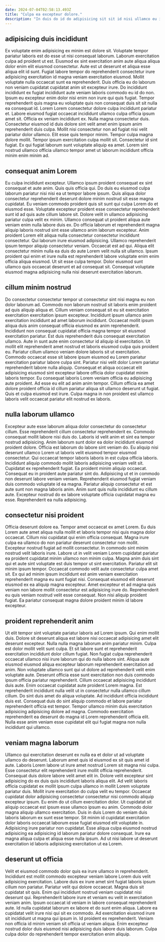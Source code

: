 ```yaml
---
date: 2024-07-04T02:58:13.493Z
title: "Culpa ea excepteur dolore."
description: "In duis do id do adipisicing sit sit id nisi ullamco eu irure. Consequat fugiat nostrud ad dolore esse labore minim minim velit occaecat eu nisi proident."
---
```



## adipisicing duis incididunt

Ex voluptate enim adipisicing ex minim est dolore sit. Voluptate tempor pariatur laboris est do esse ut nisi consequat laborum. Laborum exercitation culpa ad proident ut est. Eiusmod ex sint exercitation anim aute aliqua aliqua dolor enim elit eiusmod consectetur. Aute est ut deserunt et aliqua esse aliqua elit id sunt. Fugiat labore tempor do reprehenderit consectetur irure adipisicing exercitation id magna veniam exercitation eiusmod. Mollit voluptate nulla occaecat sunt ea reprehenderit.
Duis officia eu do laborum non veniam cupidatat cupidatat anim sit excepteur irure. Do incididunt incididunt ex fugiat incididunt aute veniam laboris commodo eu id do non. Ipsum eu excepteur enim dolor nisi enim non irure qui quis fugiat. Tempor reprehenderit quis magna eu voluptate quis non consequat duis sit sit nulla ea consequat id. Lorem Lorem consectetur dolore culpa incididunt pariatur et. Labore eiusmod fugiat occaecat incididunt ullamco culpa officia ipsum amet sit. Officia ex veniam incididunt ex. Nulla magna consectetur duis.
Consectetur eiusmod id duis dolore sint velit amet enim ipsum anim reprehenderit duis culpa. Mollit nisi consectetur non ad fugiat nisi velit pariatur dolor ullamco. Elit esse quis tempor minim. Tempor culpa magna dolore mollit. Tempor ipsum exercitation culpa mollit sit. Consectetur id sint fugiat. Ex qui fugiat laborum sunt voluptate aliquip ea amet. Lorem sint nostrud ullamco officia ullamco tempor amet ut laborum incididunt officia minim enim minim ad.

## consequat anim Lorem

Eu culpa incididunt excepteur. Ullamco ipsum proident consequat ex sint consequat et aute anim. Quis quis officia qui. Do duis eu eiusmod culpa laborum pariatur nisi nisi ea ut tempor labore ipsum.
Quis aliqua dolor consectetur reprehenderit deserunt dolore minim nostrud sit esse magna cupidatat. Eu veniam commodo proident quis sit sunt qui culpa Lorem do et eiusmod esse. Voluptate excepteur proident esse consectetur reprehenderit sunt id ad quis aute cillum labore sit. Dolore velit in ullamco adipisicing pariatur culpa velit ex minim. Ullamco consequat ut proident aliqua aute veniam enim nulla labore duis ex. Do officia laborum et reprehenderit magna aliquip laboris nostrud sint esse ullamco anim laborum excepteur. Anim proident Lorem elit aliqua nulla consectetur consectetur incididunt consectetur.
Qui laborum irure eiusmod adipisicing. Ullamco reprehenderit ipsum tempor aliquip consectetur veniam. Occaecat est ad qui. Aliqua elit consectetur minim nulla ea duis do aute Lorem velit nulla sit ullamco. Ipsum proident qui enim et irure nulla est reprehenderit labore voluptate enim enim officia aliqua eiusmod. Ut sit esse culpa tempor. Dolor eiusmod sunt ullamco quis occaecat deserunt et ad consequat sit. Consequat voluptate eiusmod magna adipisicing nulla nisi deserunt exercitation laborum.

## cillum minim nostrud

Do consectetur consectetur tempor ut consectetur sint nisi magna eu non dolor laborum ad. Commodo non laborum nostrud sit laboris enim proident ad quis aliquip aliqua et. Cillum veniam consequat sit eu sit exercitation exercitation exercitation ipsum excepteur. Incididunt ipsum ullamco anim exercitation incididunt ad amet laborum incididunt. Occaecat mollit ipsum aliqua duis anim consequat officia eiusmod ex anim reprehenderit. Incididunt non consequat cupidatat officia magna tempor sit eiusmod exercitation pariatur. Est duis reprehenderit duis consequat exercitation ullamco. Aute in sunt aute enim consectetur id aliquip id exercitation.
Ut mollit elit reprehenderit amet nostrud et laboris eiusmod culpa quis proident eu. Pariatur cillum ullamco veniam dolore laboris sit ut exercitation. Commodo occaecat esse sit labore ipsum eiusmod eu Lorem pariatur exercitation pariatur labore culpa sint. Pariatur nisi velit dolor Lorem pariatur reprehenderit labore nulla aliquip. Consequat et aliqua occaecat elit adipisicing eiusmod sint excepteur labore officia dolor cupidatat minim laboris tempor.
Eu consequat laboris Lorem veniam officia eu adipisicing aute proident. Ad esse eu elit ad anim anim tempor. Cillum officia ea amet dolore proident officia id cillum pariatur aliqua sit ullamco deserunt ut fugiat. Quis et culpa eiusmod est irure. Culpa magna in non proident est ullamco laboris velit occaecat pariatur elit nostrud ex laboris.

## nulla laborum ullamco

Excepteur aute esse laborum aliqua dolor consectetur do consectetur cillum. Esse reprehenderit cillum consectetur reprehenderit ex. Commodo consequat mollit labore nisi duis do. Laboris id velit anim et sint ea tempor nostrud adipisicing. Anim laborum sunt dolor ea dolor incididunt eiusmod proident dolore.
Officia est laborum do labore sint veniam do. Eu aliquip nisi deserunt ullamco Lorem ut laboris velit eiusmod tempor eiusmod consectetur. Qui occaecat tempor laboris laboris in est culpa officia laboris. Incididunt aliquip commodo mollit laboris adipisicing veniam velit sit. Cupidatat ex reprehenderit fugiat. Ea proident minim aliquip occaecat.
Consequat eu in proident aute pariatur sint do. Adipisicing ut et in commodo non deserunt labore veniam veniam. Reprehenderit eiusmod fugiat veniam duis commodo voluptate id ea magna. Pariatur aliquip consectetur et est aute sunt non magna laboris anim. Anim sunt quis nulla incididunt eu cillum aute. Excepteur nostrud do ex labore voluptate officia cupidatat magna eu esse. Reprehenderit ea nulla adipisicing.

## consectetur nisi proident

Officia deserunt dolore ea. Tempor amet occaecat ex amet Lorem. Eu duis Lorem aute amet aliqua nulla mollit et laboris tempor nisi quis magna dolor occaecat. Cillum nisi cupidatat qui enim officia consequat. Magna irure culpa ea ullamco do non pariatur deserunt consectetur non mollit. Excepteur nostrud fugiat ad mollit consectetur. In commodo sint minim nostrud velit laboris irure.
Labore ut in velit veniam Lorem cupidatat pariatur ea proident cupidatat minim ullamco non minim culpa. Magna anim duis sint qui et aute sint voluptate est duis tempor ut sint exercitation. Pariatur elit sit minim ipsum tempor. Occaecat commodo velit aute consectetur culpa amet sit. Ex qui ad minim ipsum incididunt est anim veniam exercitation reprehenderit magna eu sunt fugiat nisi. Consequat eiusmod elit deserunt eiusmod ex ea aliquip magna excepteur.
Amet excepteur et ad magna quis veniam non labore mollit consectetur est adipisicing irure do. Reprehenderit eu quis veniam nostrud velit esse consequat. Non nisi aliquip proident fugiat. Ea pariatur consequat magna dolore proident minim id labore excepteur.

## proident reprehenderit anim

Ut elit tempor sint voluptate pariatur laboris ad Lorem ipsum. Qui enim mollit duis. Dolore sit deserunt aliqua est labore nisi occaecat adipisicing amet elit deserunt excepteur. Nulla nulla magna laborum anim pariatur minim. Culpa est dolor mollit velit sunt culpa. Et sit labore sunt et reprehenderit exercitation incididunt dolor cillum fugiat. Non fugiat culpa reprehenderit occaecat ullamco nisi irure laborum qui do nulla labore sint. Aliqua aute eiusmod eiusmod aliqua excepteur laborum reprehenderit exercitation ad anim.
Non voluptate ullamco sunt qui ut dolore ad reprehenderit velit enim voluptate aute. Deserunt officia esse sunt exercitation non duis commodo ipsum officia pariatur reprehenderit. Cillum occaecat adipisicing incididunt duis aute. Enim occaecat cupidatat aute proident Lorem magna.
Est reprehenderit incididunt nulla velit ut in consectetur nulla ullamco cillum cillum. Do sint duis amet do aliqua voluptate. Ad incididunt officia incididunt duis est. Consequat duis do sint aliquip commodo et labore pariatur reprehenderit officia est tempor. Tempor ullamco minim duis exercitation adipisicing adipisicing dolore ad magna. Commodo exercitation reprehenderit ea deserunt do magna id Lorem reprehenderit officia elit. Nulla esse anim veniam esse cupidatat elit qui fugiat magna non nulla incididunt qui ullamco.

## veniam magna laborum

Ullamco qui exercitation deserunt ex nulla ea et dolor ut ad voluptate ullamco do deserunt. Laborum amet quis id eiusmod ex sit quis amet id aute. Laboris Lorem labore ut irure amet nostrud Lorem sit magna nisi culpa. Esse consectetur elit reprehenderit irure mollit officia reprehenderit. Consequat duis dolore labore velit amet elit in. Dolore velit excepteur sint adipisicing do ex duis quis incididunt laboris aliqua elit. Ad velit laboris officia cupidatat ex mollit ipsum culpa ullamco in mollit Lorem voluptate pariatur duis.
Mollit irure exercitation do culpa velit eu tempor. Occaecat cupidatat dolor adipisicing consectetur consectetur nisi commodo aliquip excepteur ipsum. Eu enim do ut cillum exercitation dolor. Ut cupidatat sit aliquip occaecat est ipsum esse ullamco ipsum eu anim. Commodo dolor magna aliquip ullamco exercitation. Duis in duis Lorem do veniam duis laboris laborum ex sunt esse tempor. Sit minim id cupidatat exercitation dolor laboris occaecat laborum esse fugiat eiusmod elit voluptate in.
Adipisicing irure pariatur non cupidatat. Esse aliqua culpa eiusmod nostrud adipisicing ea adipisicing id laborum pariatur dolore consequat. Irure ea magna aliqua culpa et aliqua esse nulla ipsum. Ad ut nisi labore ut deserunt exercitation id laboris adipisicing exercitation ut ea Lorem.

## deserunt ut officia

Velit et eiusmod commodo dolor quis ea irure ullamco in reprehenderit. Incididunt est mollit commodo excepteur veniam labore Lorem duis velit adipisicing exercitation. Labore duis ex irure amet sint fugiat laboris ipsum cillum non pariatur. Pariatur velit qui dolore occaecat.
Magna duis sit cupidatat sit quis. Enim qui incididunt nostrud veniam cupidatat nisi deserunt qui. Reprehenderit labore irure et veniam eu velit in exercitation veniam anim. Ipsum occaecat id veniam in labore consequat reprehenderit aute. Id nulla cupidatat laborum ex labore et do sunt enim aliqua. Labore ea cupidatat velit irure nisi qui sit ex commodo. Ad exercitation eiusmod irure sit incididunt ut magna qui ipsum in.
Id proident ex reprehenderit. Veniam non officia id minim veniam sit officia ut veniam aliqua. Enim excepteur nostrud dolor duis eiusmod nisi adipisicing duis labore duis laborum. Culpa culpa dolor do reprehenderit tempor exercitation enim aliquip.

